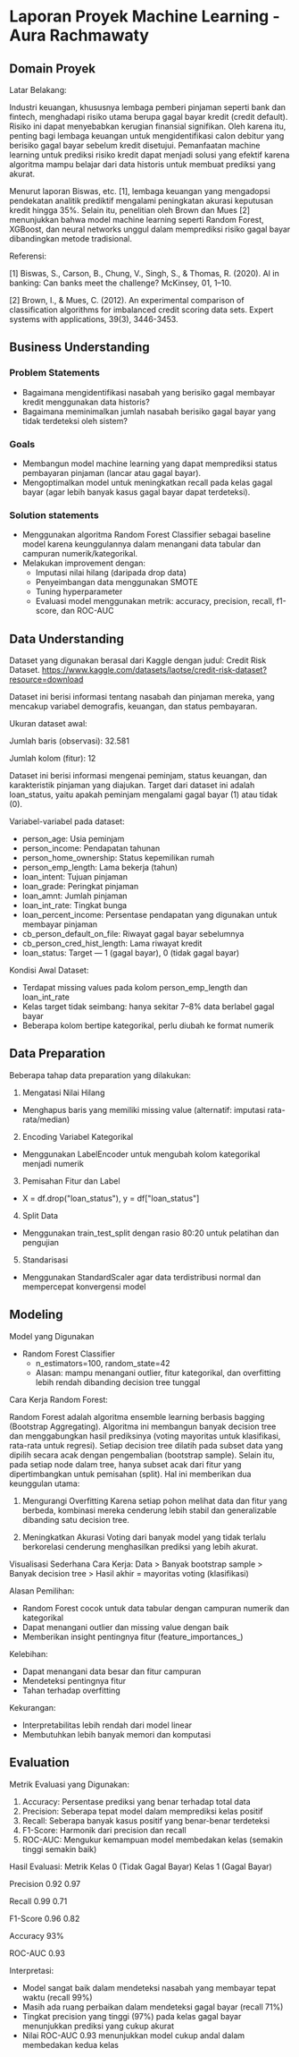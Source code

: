 # Laporan Proyek Machine Learning - Aura Rachmawaty

## Domain Proyek

Latar Belakang:

Industri keuangan, khususnya lembaga pemberi pinjaman seperti bank dan fintech, menghadapi risiko utama berupa gagal bayar kredit (credit default). Risiko ini dapat menyebabkan kerugian finansial signifikan. Oleh karena itu, penting bagi lembaga keuangan untuk mengidentifikasi calon debitur yang berisiko gagal bayar sebelum kredit disetujui. Pemanfaatan machine learning untuk prediksi risiko kredit dapat menjadi solusi yang efektif karena algoritma mampu belajar dari data historis untuk membuat prediksi yang akurat.

Menurut laporan Biswas, etc. [1], lembaga keuangan yang mengadopsi pendekatan analitik prediktif mengalami peningkatan akurasi keputusan kredit hingga 35%. Selain itu, penelitian oleh Brown dan Mues [2] menunjukkan bahwa model machine learning seperti Random Forest, XGBoost, dan neural networks unggul dalam memprediksi risiko gagal bayar dibandingkan metode tradisional.

Referensi:

[1]    Biswas, S., Carson, B., Chung, V., Singh, S., & Thomas, R. (2020). AI in banking: Can banks meet the challenge? McKinsey, 01, 1–10.

[2]    Brown, I., & Mues, C. (2012). An experimental comparison of classification algorithms for imbalanced credit scoring data sets. Expert systems with applications, 39(3), 3446-3453.

## Business Understanding

### Problem Statements

- Bagaimana mengidentifikasi nasabah yang berisiko gagal membayar kredit menggunakan data historis?
- Bagaimana meminimalkan jumlah nasabah berisiko gagal bayar yang tidak terdeteksi oleh sistem?

### Goals

- Membangun model machine learning yang dapat memprediksi status pembayaran pinjaman (lancar atau gagal bayar).
- Mengoptimalkan model untuk meningkatkan recall pada kelas gagal bayar (agar lebih banyak kasus gagal bayar dapat terdeteksi).

### Solution statements
- Menggunakan algoritma Random Forest Classifier sebagai baseline model karena keunggulannya dalam menangani data tabular dan campuran numerik/kategorikal.
- Melakukan improvement dengan:
    - Imputasi nilai hilang (daripada drop data)
    - Penyeimbangan data menggunakan SMOTE
    - Tuning hyperparameter
    - Evaluasi model menggunakan metrik: accuracy, precision, recall, f1-score, dan ROC-AUC

## Data Understanding
Dataset yang digunakan berasal dari Kaggle dengan judul: Credit Risk Dataset. https://www.kaggle.com/datasets/laotse/credit-risk-dataset?resource=download

Dataset ini berisi informasi tentang nasabah dan pinjaman mereka, yang mencakup variabel demografis, keuangan, dan status pembayaran.

Ukuran dataset awal:

Jumlah baris (observasi): 32.581

Jumlah kolom (fitur): 12

Dataset ini berisi informasi mengenai peminjam, status keuangan, dan karakteristik pinjaman yang diajukan. Target dari dataset ini adalah loan_status, yaitu apakah peminjam mengalami gagal bayar (1) atau tidak (0).

Variabel-variabel pada dataset:
- person_age: Usia peminjam
- person_income: Pendapatan tahunan
- person_home_ownership: Status kepemilikan rumah
- person_emp_length: Lama bekerja (tahun)
- loan_intent: Tujuan pinjaman
- loan_grade: Peringkat pinjaman
- loan_amnt: Jumlah pinjaman
- loan_int_rate: Tingkat bunga
- loan_percent_income: Persentase pendapatan yang digunakan untuk membayar pinjaman
- cb_person_default_on_file: Riwayat gagal bayar sebelumnya
- cb_person_cred_hist_length: Lama riwayat kredit
- loan_status: Target — 1 (gagal bayar), 0 (tidak gagal bayar)

Kondisi Awal Dataset:
- Terdapat missing values pada kolom person_emp_length dan loan_int_rate
- Kelas target tidak seimbang: hanya sekitar 7–8% data berlabel gagal bayar
- Beberapa kolom bertipe kategorikal, perlu diubah ke format numerik

## Data Preparation

Beberapa tahap data preparation yang dilakukan:
1. Mengatasi Nilai Hilang
- Menghapus baris yang memiliki missing value (alternatif: imputasi rata-rata/median)
2. Encoding Variabel Kategorikal
- Menggunakan LabelEncoder untuk mengubah kolom kategorikal menjadi numerik
3. Pemisahan Fitur dan Label
- X = df.drop("loan_status"), y = df["loan_status"]
4. Split Data
- Menggunakan train_test_split dengan rasio 80:20 untuk pelatihan dan pengujian
5. Standarisasi
- Menggunakan StandardScaler agar data terdistribusi normal dan mempercepat konvergensi model

## Modeling

Model yang Digunakan
- Random Forest Classifier
    - n_estimators=100, random_state=42
    - Alasan: mampu menangani outlier, fitur kategorikal, dan overfitting lebih rendah dibanding decision tree tunggal

Cara Kerja Random Forest:

Random Forest adalah algoritma ensemble learning berbasis bagging (Bootstrap Aggregating). Algoritma ini membangun banyak decision tree dan menggabungkan hasil prediksinya (voting mayoritas untuk klasifikasi, rata-rata untuk regresi). Setiap decision tree dilatih pada subset data yang dipilih secara acak dengan pengembalian (bootstrap sample). Selain itu, pada setiap node dalam tree, hanya subset acak dari fitur yang dipertimbangkan untuk pemisahan (split). Hal ini memberikan dua keunggulan utama:
1. Mengurangi Overfitting
Karena setiap pohon melihat data dan fitur yang berbeda, kombinasi mereka cenderung lebih stabil dan generalizable dibanding satu decision tree.

2. Meningkatkan Akurasi
Voting dari banyak model yang tidak terlalu berkorelasi cenderung menghasilkan prediksi yang lebih akurat.

Visualisasi Sederhana Cara Kerja:
Data > Banyak bootstrap sample > Banyak decision tree > Hasil akhir = mayoritas voting (klasifikasi)

Alasan Pemilihan:
- Random Forest cocok untuk data tabular dengan campuran numerik dan kategorikal
- Dapat menangani outlier dan missing value dengan baik
- Memberikan insight pentingnya fitur (feature_importances_)


Kelebihan:
- Dapat menangani data besar dan fitur campuran
- Mendeteksi pentingnya fitur
- Tahan terhadap overfitting

Kekurangan:
- Interpretabilitas lebih rendah dari model linear
- Membutuhkan lebih banyak memori dan komputasi

## Evaluation
Metrik Evaluasi yang Digunakan:
1. Accuracy: Persentase prediksi yang benar terhadap total data
2. Precision: Seberapa tepat model dalam memprediksi kelas positif
3. Recall: Seberapa banyak kasus positif yang benar-benar terdeteksi
4. F1-Score: Harmonik dari precision dan recall
5. ROC-AUC: Mengukur kemampuan model membedakan kelas (semakin tinggi semakin baik)

Hasil Evaluasi:
Metrik	    Kelas 0 (Tidak Gagal Bayar)	Kelas 1 (Gagal Bayar)

Precision	0.92	                    0.97

Recall	    0.99	                    0.71

F1-Score	0.96	                    0.82

Accuracy	93%	

ROC-AUC	    0.93	

Interpretasi:
- Model sangat baik dalam mendeteksi nasabah yang membayar tepat waktu (recall 99%)
- Masih ada ruang perbaikan dalam mendeteksi gagal bayar (recall 71%)
- Tingkat precision yang tinggi (97%) pada kelas gagal bayar menunjukkan prediksi yang cukup akurat
- Nilai ROC-AUC 0.93 menunjukkan model cukup andal dalam membedakan kedua kelas
